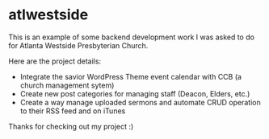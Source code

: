 atlwestside
===========

This is an example of some backend development work I was asked to do for Atlanta Westside Presbyterian Church.

Here are the project details:
* Integrate the savior WordPress Theme event calendar with CCB (a church management sytem)
* Create new post categories for managing staff (Deacon, Elders, etc.)
* Create a way manage uploaded sermons and automate CRUD operation to their RSS feed and on iTunes

Thanks for checking out my project :)


